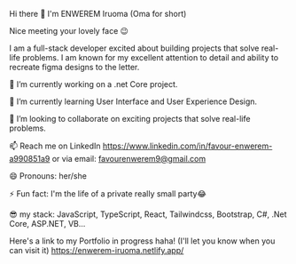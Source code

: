  Hi there 👋 I'm ENWEREM Iruoma (Oma for short)
 
 Nice meeting your lovely face 😉
 
 I am a full-stack developer excited about building projects that solve real-life problems. I am known for my excellent attention to detail and ability to recreate figma designs to the letter.

🔭 I’m currently working on a .net Core project.

🌱 I’m currently learning User Interface and User Experience Design.

👯 I’m looking to collaborate on exciting projects that solve real-life problems.

📫 Reach me on LinkedIn https://www.linkedin.com/in/favour-enwerem-a990851a9
or via email: favourenwerem9@gmail.com

😄 Pronouns: her/she

⚡ Fun fact: I'm the life of a private really small party😂

😎 my stack: JavaScript, TypeScript, React, Tailwindcss, Bootstrap, C#, .Net Core, ASP.NET, VB...

Here's a link to my Portfolio in progress haha! (I'll let you know when you can visit it)  https://enwerem-iruoma.netlify.app/
